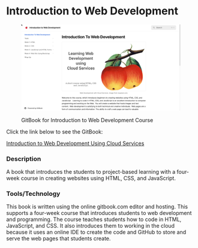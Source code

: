 # Introduction to Web Development

<figure><img src="../.gitbook/assets/apple-web-dev.png" alt=""><figcaption><p>GitBook for Introduction to Web Development Course</p></figcaption></figure>



Click the link below to see the GitBook:

[Introduction to Web Development Using Cloud Services](https://rpeltz.gitbook.io/introduction-to-web-development)

### Description

A book that introduces the students to project-based learning with a four-week course in creating websites using HTML, CSS, and JavaScript.

### Tools/Technology

This book is written using the online gitbook.com editor and hosting. This supports a four-week course that introduces students to web development and programming.  The course teaches students how to code in HTML, JavaScript, and CSS.  It also introduces them to working in the cloud because it uses an online IDE to create the code and GitHub to store and serve the web pages that students create.
